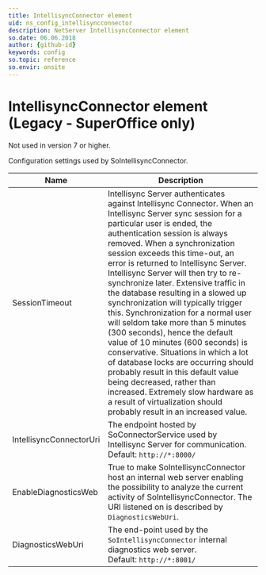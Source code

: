 ```yaml
---
title: IntellisyncConnector element
uid: ns_config_intellisyncconnector
description: NetServer IntellisyncConnector element
so.date: 06.06.2018
author: {github-id}
keywords: config
so.topic: reference
so.envir: onsite
---
```


# IntellisyncConnector element (Legacy - SuperOffice only)

Not used in version 7 or higher.

Configuration settings used by SoIntellisyncConnector.

| Name | Description |
|---|---|
| SessionTimeout | Intellisync Server authenticates against Intellisync Connector. When an Intellisync Server sync session for a particular user is ended, the authentication session is always removed. When a synchronization session exceeds this time-out, an error is returned to Intellisync Server. Intellisync Server will then try to re-synchronize later. Extensive traffic in the database resulting in a slowed up synchronization will typically trigger this. Synchronization for a normal user will seldom take more than 5 minutes (300 seconds), hence the default value of 10 minutes (600 seconds) is conservative. Situations in which a lot of database locks are occurring should probably result in this default value being decreased, rather than increased. Extremely slow hardware as a result of virtualization should probably result in an increased value. |
| IntellisyncConnectorUri | The endpoint hosted by SoConnectorService used by Intellisync Server for communication.<br>Default: `http://*:8000/` |
| EnableDiagnosticsWeb | True to make SoIntellisyncConnector host an internal web server enabling the possibility to analyze the current activity of SoIntellisyncConnector. The URI listened on is described by `DiagnosticsWebUri`. |
| DiagnosticsWebUri | The end-point used by the `SoIntellisyncConnector` internal diagnostics web server.<br>Default: `http://*:8001/` |
